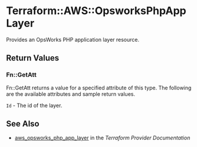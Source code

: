 # Terraform::AWS::OpsworksPhpAppLayer

Provides an OpsWorks PHP application layer resource.

## Return Values

### Fn::GetAtt

Fn::GetAtt returns a value for a specified attribute of this type. The following are the available attributes and sample return values.

`Id` - The id of the layer.

## See Also

* [aws_opsworks_php_app_layer](https://www.terraform.io/docs/providers/aws/r/opsworks_php_app_layer.html) in the _Terraform Provider Documentation_